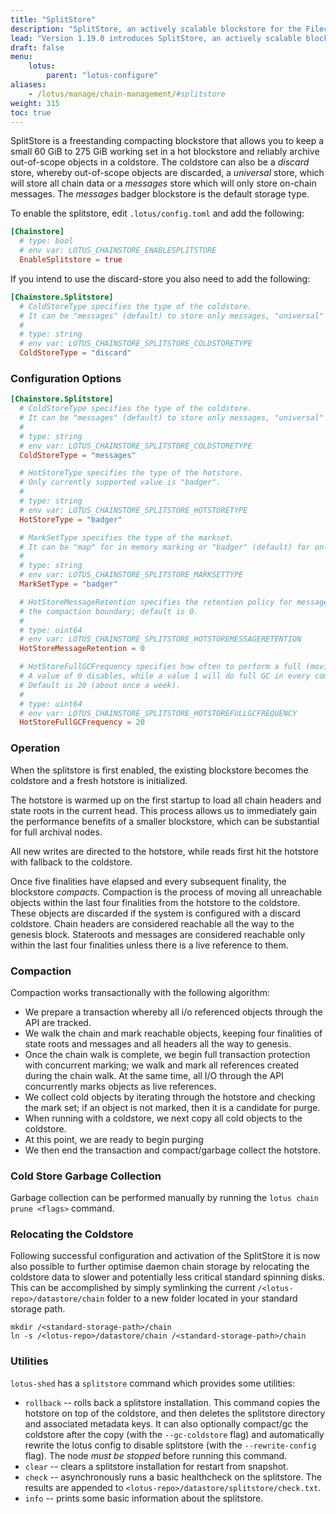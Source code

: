 ```yaml
---
title: "SplitStore"
description: "SplitStore, an actively scalable blockstore for the Filecoin chain which reduces the performance impact of large blockstores."
lead: "Version 1.19.0 introduces SplitStore, an actively scalable blockstore for the Filecoin chain which reduces the performance impact of large blockstores."
draft: false
menu:
    lotus:
        parent: "lotus-configure"
aliases:
    - /lotus/manage/chain-management/#splitstore
weight: 315
toc: true
---
```


SplitStore is a freestanding compacting blockstore that allows you to keep a small 60 GiB to 275 GiB working set in a hot blockstore and reliably archive out-of-scope objects in a coldstore. The coldstore can also be a _discard_ store, whereby out-of-scope objects are discarded, a _universal_ store, which will store all chain data or a  _messages_ store which will only store on-chain messages. The _messages_ badger blockstore is the default storage type.

To enable the splitstore, edit `.lotus/config.toml` and add the following:

```toml
[Chainstore]
  # type: bool
  # env var: LOTUS_CHAINSTORE_ENABLESPLITSTORE
  EnableSplitstore = true
```

If you intend to use the discard-store you also need to add the following:

```toml
[Chainstore.Splitstore]
  # ColdStoreType specifies the type of the coldstore.
  # It can be "messages" (default) to store only messages, "universal" to store all chain state or "discard" for discarding cold blocks.
  #
  # type: string
  # env var: LOTUS_CHAINSTORE_SPLITSTORE_COLDSTORETYPE
  ColdStoreType = "discard"
```

### Configuration Options

```toml
[Chainstore.Splitstore]
  # ColdStoreType specifies the type of the coldstore.
  # It can be "messages" (default) to store only messages, "universal" to store all chain state or "discard" for discarding cold blocks.
  #
  # type: string
  # env var: LOTUS_CHAINSTORE_SPLITSTORE_COLDSTORETYPE
  ColdStoreType = "messages"

  # HotStoreType specifies the type of the hotstore.
  # Only currently supported value is "badger".
  #
  # type: string
  # env var: LOTUS_CHAINSTORE_SPLITSTORE_HOTSTORETYPE
  HotStoreType = "badger"

  # MarkSetType specifies the type of the markset.
  # It can be "map" for in memory marking or "badger" (default) for on-disk marking.
  #
  # type: string
  # env var: LOTUS_CHAINSTORE_SPLITSTORE_MARKSETTYPE
  MarkSetType = "badger"

  # HotStoreMessageRetention specifies the retention policy for messages, in finalities beyond
  # the compaction boundary; default is 0.
  #
  # type: uint64
  # env var: LOTUS_CHAINSTORE_SPLITSTORE_HOTSTOREMESSAGERETENTION
  HotStoreMessageRetention = 0

  # HotStoreFullGCFrequency specifies how often to perform a full (moving) GC on the hotstore.
  # A value of 0 disables, while a value 1 will do full GC in every compaction.
  # Default is 20 (about once a week).
  #
  # type: uint64
  # env var: LOTUS_CHAINSTORE_SPLITSTORE_HOTSTOREFULLGCFREQUENCY
  HotStoreFullGCFrequency = 20
  ```

### Operation

When the splitstore is first enabled, the existing blockstore becomes the coldstore and a fresh hotstore is initialized.

The hotstore is warmed up on the first startup to load all chain headers and state roots in the current head. This process allows us to immediately gain the performance benefits of a smaller blockstore, which can be substantial for full archival nodes.

All new writes are directed to the hotstore, while reads first hit the hotstore with fallback to the coldstore.

Once five finalities have elapsed and every subsequent finality, the blockstore _compacts_. Compaction is the process of moving all unreachable objects within the last four finalities from the hotstore to the coldstore. These objects are discarded if the system is configured with a discard coldstore. Chain headers are considered reachable all the way to the genesis block. Stateroots and messages are considered reachable only within the last four finalities unless there is a live reference to them.

### Compaction

Compaction works transactionally with the following algorithm:

- We prepare a transaction whereby all i/o referenced objects through the API are tracked.
- We walk the chain and mark reachable objects, keeping four finalities of state roots and messages and all headers all the way to genesis.
- Once the chain walk is complete, we begin full transaction protection with concurrent marking; we walk and mark all references created during the chain walk. At the same time, all I/O through the API concurrently marks objects as live references.
- We collect cold objects by iterating through the hotstore and checking the mark set; if an object is not marked, then it is a candidate for purge.
- When running with a coldstore, we next copy all cold objects to the coldstore.
- At this point, we are ready to begin purging
- We then end the transaction and compact/garbage collect the hotstore.

### Cold Store Garbage Collection

Garbage collection can be performed manually by running the `lotus chain prune <flags>` command.

### Relocating the Coldstore

Following successful configuration and activation of the SplitStore it is now also possible to further optimise daemon chain storage by relocating the coldstore data to slower and potentially less critical standard spinning disks. This can be accomplished by simply symlinking the current `/<lotus-repo>/datastore/chain` folder to a new folder located in your standard storage path.

```shell
mkdir /<standard-storage-path>/chain
ln -s /<lotus-repo>/datastore/chain /<standard-storage-path>/chain
```

### Utilities

`lotus-shed` has a `splitstore` command which provides some utilities:

- `rollback` -- rolls back a splitstore installation. This command copies the hotstore on top of the coldstore, and then deletes the splitstore directory and associated metadata keys. It can also optionally compact/gc the coldstore after the copy (with the `--gc-coldstore` flag) and automatically rewrite the lotus config to disable splitstore (with the `--rewrite-config` flag). The node *must be stopped* before running this command.
- `clear` -- clears a splitstore installation for restart from snapshot.
- `check` -- asynchronously runs a basic healthcheck on the splitstore.
  The results are appended to `<lotus-repo>/datastore/splitstore/check.txt`.
- `info` -- prints some basic information about the splitstore.
